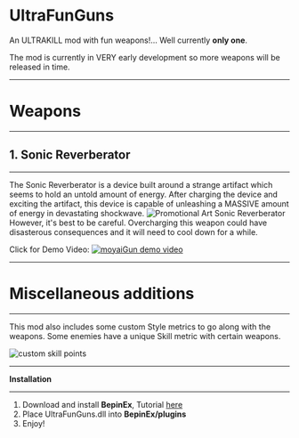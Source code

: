 # UltraFunGuns
An ULTRAKILL mod with fun weapons!... Well currently **only one**.

The mod is currently in VERY early development so more weapons will be released in time.

______________________________________________________________________________________________
# Weapons
______________________________________________________________________________________________

## 1. Sonic Reverberator

______________________________________________________________________________________________
The Sonic Reverberator is a device built around a strange artifact which seems to hold an untold amount of energy.
After charging the device and exciting the artifact, this device is capable of unleashing a MASSIVE amount of energy in devastating shockwave.
![Promotional Art Sonic Reverberator](https://cdn.discordapp.com/attachments/432329547023908884/1019861005502795816/son342re35.png)
However, it's best to be careful. Overcharging this weapon could have disasterous consequences and it will need to cool down for a while.

Click for Demo Video:
[![moyaiGun demo video](https://img.youtube.com/vi/9hzw5vhXvEc/0.jpg)](https://www.youtube.com/watch?v=9hzw5vhXvEc)
______________________________________________________________________________________________

# Miscellaneous additions
______________________________________________________________________________________________
This mod also includes some custom Style metrics to go along with the weapons. Some enemies have a unique Skill metric with certain weapons.

![custom skill points](https://cdn.discordapp.com/attachments/432329547023908884/1019852616303394876/awdsiuhai.PNG)

_______________________________________________________________________________________________________________________________________
**Installation**
_______________________________________________________________________________________________________________________________________
1. Download and install **BepinEx**, Tutorial [here](https://www.youtube.com/watch?v=meNiXcbPh_s)
2. Place UltraFunGuns.dll into **BepinEx/plugins**
3. Enjoy!
